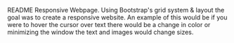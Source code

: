 README Responsive Webpage. 
Using Bootstrap's grid system & layout the goal was to create a responsive website. 
An example of this would be if you were to hover the cursor over text there would be a change in color 
or minimizing the window the text and images would change sizes.